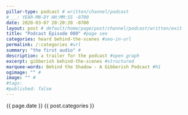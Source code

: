 ```yaml
---
pillar-type: podcast # written/channel/podcast
#___: YEAR-MN-DY HH:MM:SS -0700
date: 2020-03-07 20:20:20 -0700
layout: post # default/home/page/post/channel/podcast/written/exit
title: "Podcast Episode 000" #page seo
categories: heard behind-the-scenes #seo-in-url
permalink: /:categories #url
summary: "the first audio" #
description: a trailer for the podcast #open graph
excerpt: gibberish behind-the-scenes #structured
marquee-words: Behind the Shadow - A Gibberish Podcast #h1
ogimage: "" #
image: "" #
#tags:
#published: false
---
```

{{ page.date }} {{ post.categories }}